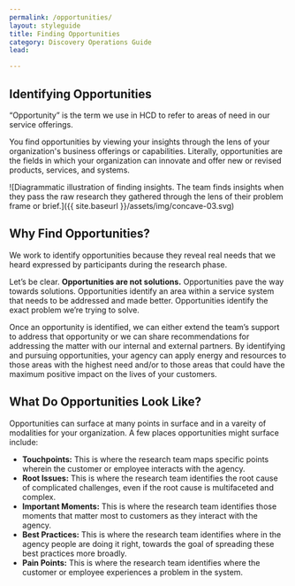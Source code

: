 ```yaml
---
permalink: /opportunities/
layout: styleguide
title: Finding Opportunities
category: Discovery Operations Guide
lead:

---
```





## Identifying Opportunities

“Opportunity” is the term we use in HCD to refer to areas of need in our service offerings.

You find opportunities by viewing your insights through the lens of your organization's business offerings or capabilities. Literally, opportunities are the fields in which your organization can innovate and offer new or revised products, services, and systems.

![Diagrammatic illustration of finding insights. The team finds insights when they pass the raw research they gathered through the lens of their problem frame or brief.]({{ site.baseurl }}/assets/img/concave-03.svg)


## Why Find Opportunities?

We work to identify opportunities because they reveal real needs that we heard expressed by participants during the research phase.

Let’s be clear. <b>Opportunities are not solutions.</b> Opportunities pave the way towards solutions. Opportunities identify an area within a service system that needs to be addressed and made better. Opportunities identify the exact problem we’re trying to solve.

Once an opportunity is identified, we can either extend the team’s support to address that opportunity or we can share recommendations for addressing the matter with our internal and external partners. By identifying and pursuing opportunities, your agency can apply energy and resources to those areas with the highest need and/or to those areas that could have the maximum positive impact on the lives of your customers.

## What Do Opportunities Look Like?

Opportunities can surface at many points in surface and in a vareity of modalities for your organization. A few places opportunities might surface include:

* <b>Touchpoints:</b> This is where the research team maps specific points wherein the customer or employee interacts with the agency.
* <b>Root Issues:</b> This is where the research team identifies the root cause of complicated challenges, even if the root cause is multifaceted and complex.
* <b>Important Moments:</b> This is where the research team identifies those moments that matter most to customers as they interact with the agency.
* <b>Best Practices:</b> This is where the research team identifies where in the agency people are doing it right, towards the goal of spreading these best practices more broadly.
* <b>Pain Points:</b> This is where the research team identifies where the customer or employee experiences a problem in the system.
